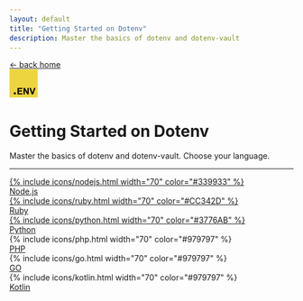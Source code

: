 ```yaml
---
layout: default
title: "Getting Started on Dotenv"
description: Master the basics of dotenv and dotenv-vault
---
```


<div class="container">
  <div class="row">
    <div class="col-lg-10 offset-lg-1">
      <a href="/">&larr; back home</a> 
    </div>
  </div>
  <div class="row text-center">
    <div class="col">
      <img src="/assets/img/dotenv.svg" alt="dotenv" width="50" height="50" class="rounded">
      <h1 class="fw-extrabold mt-2 lh-1">Getting Started on Dotenv</h1>
      <div class="row">
        <div class="col-lg-10 offset-lg-1">
          <p class="lead text-body-tertiary mt-2 mb-4">Master the basics of dotenv and <span class="fw-extrabold">dotenv-vault</span>. Choose your language.</p>
          <span class="text-body-tertiary"><hr class=""/></span>
        </div>
      </div>
    </div>
  </div>
</div>

<div class="container mb-5">
  <div class="row">
    <div class="col-lg-10 offset-lg-1">
      <div class="row">
        <div class="col-3 my-5 text-center">
          <a href="/start/nodejs" class="">
          {% include icons/nodejs.html width="70" color="#339933" %}
          </a>
          <div class="mt-3">
            <a href="/start/nodejs" class="btn btn-lg btn-link">
              Node.js
            </a>
          </div>
        </div>
        <div class="col-3 my-5 text-center">
          <a href="/start/ruby" class="">
          {% include icons/ruby.html width="70" color="#CC342D" %}
          </a>
          <div class="mt-3">
            <a href="/start/ruby" class="btn btn-lg btn-link">
              Ruby
            </a>
          </div>
        </div>
        <div class="col-3 my-5 text-center">
          <a href="/start/python" class="#3776AB">
          {% include icons/python.html width="70" color="#3776AB" %}
          </a>
          <div class="mt-3">
            <a href="/start/python" class="btn btn-lg btn-link">
              Python
            </a>
          </div>
        </div>
        <div class="col-3 my-5 text-center">
          {% include icons/php.html width="70" color="#979797" %}
          <div class="mt-3">
            <a href="" class="btn btn-warning btn-lg">
              PHP
            </a>
          </div>
        </div>
        <div class="col-3 my-5 text-center">
          {% include icons/go.html width="70" color="#979797" %}
          <div class="mt-3">
            <a href="" class="btn btn-warning btn-lg">
              GO
            </a>
          </div>
        </div>
        <div class="col-3 my-5 text-center">
          {% include icons/kotlin.html width="70" color="#979797" %}
          <div class="mt-3">
            <a href="" class="btn btn-warning btn-lg">
              Kotlin
            </a>
          </div>
        </div>
      </div>
    </div>
  </div>
</div>
